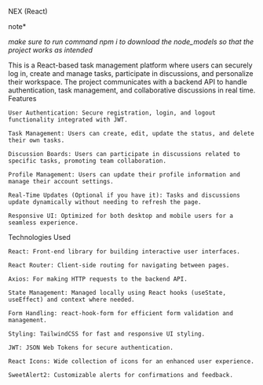 NEX (React)

note* 

*make sure to run command npm i to download the node_models so that the project works as intended*

This is a React-based task management platform where users can securely log in, create and manage tasks, participate in discussions, and personalize their workspace. The project communicates with a backend API to handle authentication, task management, and collaborative discussions in real time.
Features

    User Authentication: Secure registration, login, and logout functionality integrated with JWT.

    Task Management: Users can create, edit, update the status, and delete their own tasks.

    Discussion Boards: Users can participate in discussions related to specific tasks, promoting team collaboration.

    Profile Management: Users can update their profile information and manage their account settings.

    Real-Time Updates (Optional if you have it): Tasks and discussions update dynamically without needing to refresh the page.

    Responsive UI: Optimized for both desktop and mobile users for a seamless experience.

Technologies Used

    React: Front-end library for building interactive user interfaces.

    React Router: Client-side routing for navigating between pages.

    Axios: For making HTTP requests to the backend API.

    State Management: Managed locally using React hooks (useState, useEffect) and context where needed.

    Form Handling: react-hook-form for efficient form validation and management.

    Styling: TailwindCSS for fast and responsive UI styling.

    JWT: JSON Web Tokens for secure authentication.

    React Icons: Wide collection of icons for an enhanced user experience.

    SweetAlert2: Customizable alerts for confirmations and feedback.
